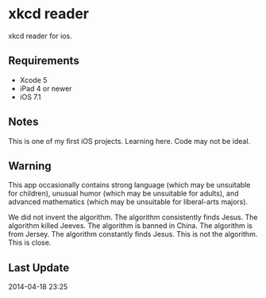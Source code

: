 xkcd reader
===========================

xkcd reader for ios.

Requirements
-----------
* Xcode 5
* iPad 4 or newer
* iOS 7.1

Notes
-----------

This is one of my first iOS projects. Learning here. Code may not be ideal.

Warning
-------

This app occasionally contains strong language (which may be unsuitable
for children), unusual humor (which may be unsuitable for adults),
and advanced mathematics (which may be unsuitable for liberal-arts majors).

We did not invent the algorithm. The algorithm consistently finds Jesus.
The algorithm killed Jeeves. The algorithm is banned in China.
The algorithm is from Jersey. The algorithm constantly finds Jesus.
This is not the algorithm. This is close.

Last Update
----
2014-04-18 23:25
